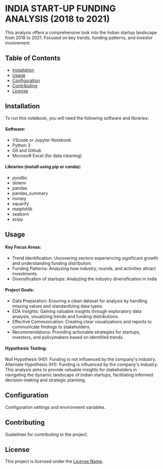 # INDIA START-UP FUNDING ANALYSIS (2018 to 2021)  
This analysis offers a comprehensive look into the Indian startup landscape from 2018 to 2021. Focused on key trends, funding patterns, and investor involvement

## Table of Contents
- [Installation](#installation)
- [Usage](#usage)
- [Configuration](#configuration)
- [Contributing](#contributing)
- [License](#license)

## Installation
To run this notebook, you will need the following software and libraries:
#### Software:
- VScode or Jupyter Notebook
- Python 3
- Git and Github
- Microsoft Excel (for data cleaning)
#### Libraries (install using pip or conda):
- pyodbc
- dotenv
- pandas
- pandas_summary
- numpy
- squarify
- matplotlib
- seaborn
- scipy

## Usage
#### Key Focus Areas:  
- Trend Identification: Uncovering sectors experiencing significant growth and understanding funding distribution.  
- Funding Patterns: Analyzing how industry, rounds, and activities attract investments.  
- Diversification of startups: Analyzing the industry diversification in india
#### Project Goals:  
- Data Preparation: Ensuring a clean dataset for analysis by handling missing values and standardizing data types.  
- EDA Insights: Gaining valuable insights through exploratory data analysis, visualizing trends and funding distributions.
- Effective Communication: Creating clear visualizations and reports to communicate findings to stakeholders.
- Recommendations: Providing actionable strategies for startups, investors, and policymakers based on identified trends.  
#### Hypothesis Testing:  
Null Hypothesis (H0): Funding is not influenced by the company's industry.
Alternate Hypothesis (H1): Funding is influenced by the company's industry.  
This analysis aims to provide valuable insights for stakeholders in navigating the dynamic landscape of Indian startups, facilitating informed decision-making and strategic planning.


## Configuration

Configuration settings and environment variables.

## Contributing

Guidelines for contributing to the project.

## License

This project is licensed under the [License Name](link-to-license).
